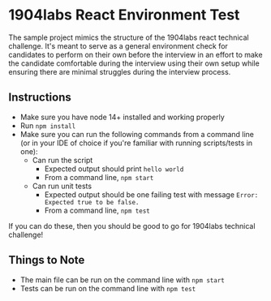 # 1904labs React Environment Test

The sample project mimics the structure of the 1904labs react technical challenge.  It's meant to serve as a general environment check for candidates to perform on their own before the interview in an effort to make the candidate comfortable during the interview using their own setup while ensuring there are minimal struggles during the interview process.

## Instructions
- Make sure you have node 14+ installed and working properly
- Run `npm install`
- Make sure you can run the following commands from a command line (or in your IDE of choice if you're familiar with running scripts/tests in one):
  - Can run the script
    - Expected output should print `hello world`
    - From a command line, `npm start`
  - Can run unit tests
    - Expected output should be one failing test with message `Error: Expected true to be false.`
    - From a command line, `npm test`

If you can do these, then you should be good to go for 1904labs technical challenge!

## Things to Note
- The main file can be run on the command line with `npm start`
- Tests can be run on the command line with `npm test`
